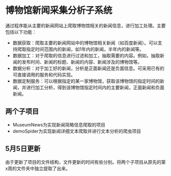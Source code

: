 # 博物馆新闻采集分析子系统

通过程序能从主要的新闻网站上爬取博物馆相关的新闻信息，进行加工处理。主要包括以下功能：

- 数据获取：爬取主要的新闻网站中的博物馆相关新闻（如百度新闻）。可以支持爬取指定时间范围内的新闻，如1年内的新闻，半年内的新闻等。
- 数据加工：对于爬取的信息进行过滤和加工，抽取需要的内容。例如，抽取新闻的发布时间、新闻的标题、新闻的内容、新闻涉及的博物馆等。
- 数据分析：对于加工好的新闻，分析是正面新闻还是负面信息。可采用已有的可直接调用的服务和代码实现。
- 数据定制服务：可以根据指定的某一家博物馆，获取该博物馆的指定时间的新闻，并进行加工分析，得到该博物馆指定时间内的主要新闻，正面新闻和负面新闻。



## 两个子项目

- MuseumNews为实现新闻简略信息爬取的项目
- demoSpider为实现新闻详细文本爬取并进行文本分析的爬虫项目



## 5月5日更新

由于更新了项目的文件结构，文件更新的时间有些分别。将两个子项目从原先的第x周的文件夹中独立提取了出来。